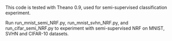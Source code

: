 This code is tested with Theano 0.9, used for semi-supervised classification experiment.

Run run_mnist_semi_NRF.py, run_mnist_svhn_NRF.py, and run_cifar_semi_NRF.py to experiment with semi-supervised NRF on MNIST, SVHN and CIFAR-10 datasets.

